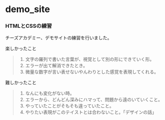 # demo_site

### HTMLとCSSの練習
チーズアカデミー、デモサイトの練習を行いました。

楽しかったこと
> 1. 文字の羅列で書いた言葉が、視覚として別の形にできていく形。
> 1. エラーが出て解消できたとき。
> 1. 微量な数字が言い表せないやんわりとした感覚を表現してくれる。

難しかったこと
> 1. なんにも変化がない時。
> 1. エラーから、どんどん深みにハマって、問題から遠のいていくこと。
> 1. やっていたことがそもそも違っていたこと。
> 1. やりたい表現がこのテイストとは合わないこと。「デザインの話」
